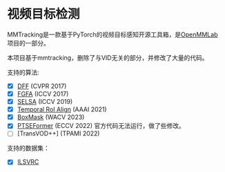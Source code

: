
# 视频目标检测
MMTracking是一款基于PyTorch的视频目标感知开源工具箱，是[OpenMMLab](http://openmmlab.org/) 项目的一部分。

本项目基于mmtracking，删除了与VID无关的部分，并修改了大量的代码。

支持的算法:

- [x] [DFF](configs/vid/dff/dff_faster-rcnn_r50-dc5_8xb1-7e_imagenetvid.py) (CVPR 2017)
- [x] [FGFA](configs/vid/fgfa/fgfa_faster-rcnn_r50-dc5_8xb1-7e_imagenetvid.py) (ICCV 2017)
- [x] [SELSA](configs/vid/selsa/selsa_faster-rcnn_r50-dc5_8xb1-7e_imagenetvid.py) (ICCV 2019)
- [x] [Temporal RoI Align](configs/vid/temporal_roi_align/selsa-troialign_faster-rcnn_r50-dc5_8xb1-7e_imagenetvid.py) (AAAI 2021)
- [x] [BoxMask](configs/vid/selsa/selsa_boxmask_r50.py) (WACV 2023) 
- [x] [PTSEFormer](configs/vid/PTSEFormer) (ECCV 2022) 官方代码无法运行，做了些修改。
- [ ] [TransVOD++] (TPAMI 2022)

支持的数据集：

- [x] [ILSVRC](http://image-net.org/challenges/LSVRC/2017/)


